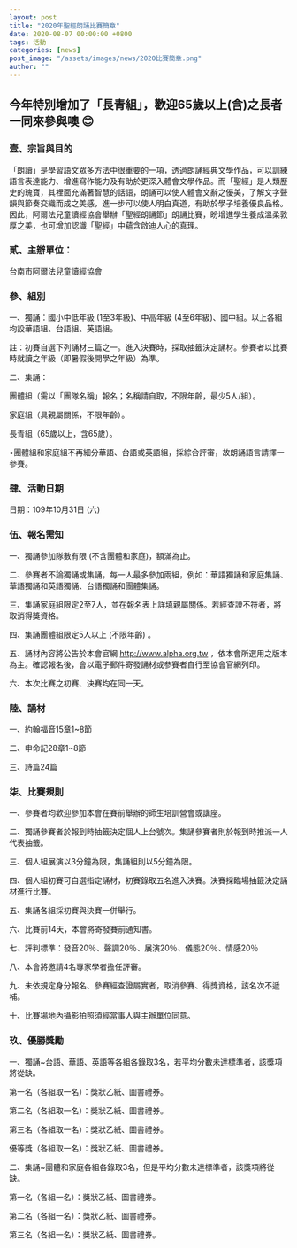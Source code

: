 ```yaml
---
layout: post
title: "2020年聖經朗誦比賽簡章"
date: 2020-08-07 00:00:00 +0800
tags: 活動
categories: [news]
post_image: "/assets/images/news/2020比賽簡章.png"
author: ""
---
```


## 今年特別增加了「長青組」，歡迎65歲以上(含)之長者一同來參與噢 😊


### 壹、宗旨與目的
「朗讀」是學習語文眾多方法中很重要的一項，透過朗誦經典文學作品，可以訓練語言表達能力、增進寫作能力及有助於更深入體會文學作品。而「聖經」是人類歷史的瑰寶，其裡面充滿著智慧的話語，朗誦可以使人體會文辭之優美，了解文字聲韻與節奏交織而成之美感，進一步可以使人明白真道，有助於學子培養優良品格。因此，阿爾法兒童讀經協會舉辦「聖經朗誦節」朗誦比賽，盼增進學生養成溫柔敦厚之美，也可增加認識「聖經」中蘊含啟迪人心的真理。

### 貳、主辦單位：
   台南市阿爾法兒童讀經協會

### 參、組別
一、獨誦：國小中低年級 (1至3年級)、中高年級 (4至6年級)、國中組。以上各組均設華語組、台語組、英語組。
         
註：初賽自選下列誦材三篇之一。進入決賽時，採取抽籤決定誦材。參賽者以比賽時就讀之年級（即暑假後開學之年級）為準。

二、集誦：

 團體組（需以「團隊名稱」報名；名稱請自取，不限年齡，最少5人/組）。
         
 家庭組（具親屬關係，不限年齡）。
         
 長青組（65歲以上，含65歲）。
         
 •團體組和家庭組不再細分華語、台語或英語組，採綜合評審，故朗誦語言請擇一參賽。

### 肆、活動日期

日期：109年10月31日 (六)

### 伍、報名需知
一、獨誦參加隊數有限 (不含團體和家庭)，額滿為止。

二、參賽者不論獨誦或集誦，每一人最多參加兩組，例如：華語獨誦和家庭集誦、華語獨誦和英語獨誦、台語獨誦和團體集誦。 

三、集誦家庭組限定2至7人，並在報名表上詳填親屬關係。若經查證不符者，將取消得獎資格。

四、集誦團體組限定5人以上 (不限年齡) 。

五、誦材內容將公告於本會官網 http://www.alpha.org.tw ，依本會所選用之版本為主。確認報名後，會以電子郵件寄發誦材或參賽者自行至協會官網列印。

六、本次比賽之初賽、決賽均在同一天。

### 陸、誦材

一、約翰福音15章1~8節    

二、申命記28章1~8節     

三、詩篇24篇

### 柒、比賽規則
一、參賽者均歡迎參加本會在賽前舉辦的師生培訓營會或講座。

二、獨誦參賽者於報到時抽籤決定個人上台號次。集誦參賽者則於報到時推派一人代表抽籤。

三、個人組展演以3分鐘為限，集誦組則以5分鐘為限。

四、個人組初賽可自選指定誦材，初賽錄取五名進入決賽。決賽採臨場抽籤決定誦材進行比賽。

五、集誦各組採初賽與決賽一併舉行。

六、比賽前14天，本會將寄發賽前通知書。

七、評判標準：發音20％、聲調20％、展演20％、儀態20％、情感20％

八、本會將邀請4名專家學者擔任評審。

九、未依規定身分報名、參賽經查證屬實者，取消參賽、得獎資格，該名次不遞補。

十、比賽場地內攝影拍照須經當事人與主辦單位同意。

### 玖、優勝獎勵
一、獨誦~台語、華語、英語等各組各錄取3名，若平均分數未達標準者，該獎項將從缺。

第一名（各組取一名）：獎狀乙紙、圖書禮券。

第二名（各組取一名）：獎狀乙紙、圖書禮券。

第三名（各組取一名）：獎狀乙紙、圖書禮券。

優等獎（各組取一名）：獎狀乙紙、圖書禮券。


二、集誦~團體和家庭各組各錄取3名，但是平均分數未達標準者，該獎項將從缺。

第一名（各組一名）：獎狀乙紙、圖書禮券。

第二名（各組一名）：獎狀乙紙、圖書禮券。

第三名（各組一名）：獎狀乙紙、圖書禮券。
